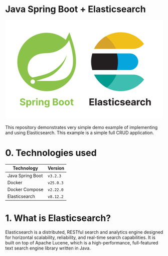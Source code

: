 # Java Spring Boot + Elasticsearch

![banner](misc/banner.svg)

This repository demonstrates very simple demo example of implementing and using Elasticsearch.
This example is a simple full CRUD application.

# 0. Technologies used

| Technology       | Version   |
|------------------|-----------|
| Java Spring Boot | `v3.2.3`  |
| Docker           | `v25.0.3` |
| Docker Compose   | `v2.22.0` |
| Elasticsearch    | `v8.12.2` |

# 1. What is Elasticsearch?

Elasticsearch is a distributed, RESTful search and analytics engine designed for horizontal scalability, reliability,
and real-time search capabilities. It is built on top of Apache Lucene, which is a high-performance, full-featured text
search engine library written in Java.
